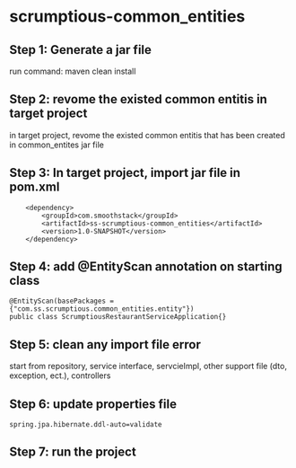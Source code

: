 # scrumptious-common_entities
## Step 1: Generate a jar file
run command: maven clean install
## Step 2: revome the existed common entitis in target project
in target project, revome the existed common entitis that has been created in common_entites jar file
## Step 3: In target project, import jar file in pom.xml
		<dependency>
			<groupId>com.smoothstack</groupId>
			<artifactId>ss-scrumptious-common_entities</artifactId>
			<version>1.0-SNAPSHOT</version>
		</dependency>
## Step 4: add @EntityScan annotation on starting class
    @EntityScan(basePackages = {"com.ss.scrumptious.common_entities.entity"})
    public class ScrumptiousRestaurantServiceApplication{}
## Step 5: clean any import file error
start from repository, service interface, servcieImpl, other support file (dto, exception, ect.), controllers
## Step 6: update properties file
    spring.jpa.hibernate.ddl-auto=validate
## Step 7: run the project
